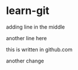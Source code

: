# learn-git


adding line in the middle

another line here

this is written in github.com


another change